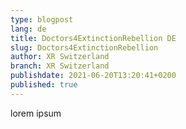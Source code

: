 ```yaml
---
type: blogpost
lang: de
title: Doctors4ExtinctionRebellion DE
slug: Doctors4ExtinctionRebellion
author: XR Switzerland
branch: XR Switzerland
publishdate: 2021-06-20T13:20:41+0200
published: true
---
```

lorem ipsum